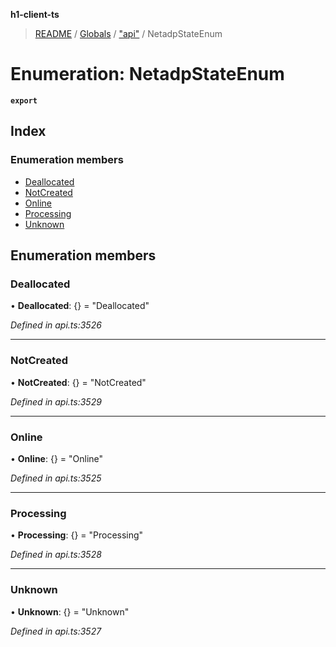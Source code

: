 **h1-client-ts**

> [README](../README.md) / [Globals](../globals.md) / ["api"](../modules/_api_.md) / NetadpStateEnum

# Enumeration: NetadpStateEnum

**`export`** 

## Index

### Enumeration members

* [Deallocated](_api_.netadpstateenum.md#deallocated)
* [NotCreated](_api_.netadpstateenum.md#notcreated)
* [Online](_api_.netadpstateenum.md#online)
* [Processing](_api_.netadpstateenum.md#processing)
* [Unknown](_api_.netadpstateenum.md#unknown)

## Enumeration members

### Deallocated

•  **Deallocated**: {} = "Deallocated"

*Defined in api.ts:3526*

___

### NotCreated

•  **NotCreated**: {} = "NotCreated"

*Defined in api.ts:3529*

___

### Online

•  **Online**: {} = "Online"

*Defined in api.ts:3525*

___

### Processing

•  **Processing**: {} = "Processing"

*Defined in api.ts:3528*

___

### Unknown

•  **Unknown**: {} = "Unknown"

*Defined in api.ts:3527*
